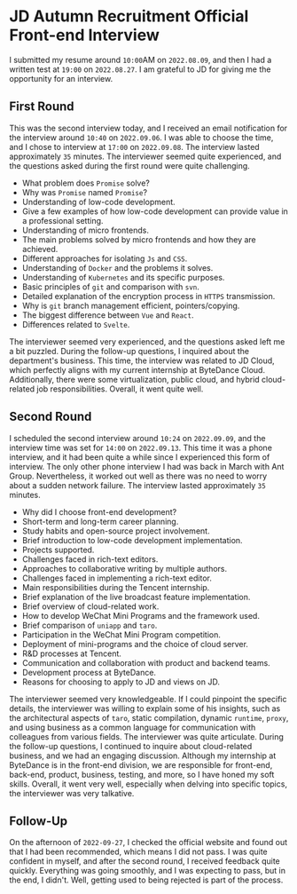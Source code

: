 # JD Autumn Recruitment Official Front-end Interview

I submitted my resume around `10:00`AM on `2022.08.09`, and then I had a written test at `19:00` on `2022.08.27`. I am grateful to JD for giving me the opportunity for an interview.

## First Round
This was the second interview today, and I received an email notification for the interview around `10:40` on `2022.09.06`. I was able to choose the time, and I chose to interview at `17:00` on `2022.09.08`. The interview lasted approximately `35` minutes. The interviewer seemed quite experienced, and the questions asked during the first round were quite challenging.

* What problem does `Promise` solve?
* Why was `Promise` named `Promise`?
* Understanding of low-code development.
* Give a few examples of how low-code development can provide value in a professional setting.
* Understanding of micro frontends.
* The main problems solved by micro frontends and how they are achieved.
* Different approaches for isolating `Js` and `CSS`.
* Understanding of `Docker` and the problems it solves.
* Understanding of `Kubernetes` and its specific purposes.
* Basic principles of `git` and comparison with `svn`.
* Detailed explanation of the encryption process in `HTTPS` transmission.
* Why is `git` branch management efficient, pointers/copying.
* The biggest difference between `Vue` and `React`.
* Differences related to `Svelte`.

The interviewer seemed very experienced, and the questions asked left me a bit puzzled. During the follow-up questions, I inquired about the department's business. This time, the interview was related to JD Cloud, which perfectly aligns with my current internship at ByteDance Cloud. Additionally, there were some virtualization, public cloud, and hybrid cloud-related job responsibilities. Overall, it went quite well.

## Second Round
I scheduled the second interview around `10:24` on `2022.09.09`, and the interview time was set for `14:00` on `2022.09.13`. This time it was a phone interview, and it had been quite a while since I experienced this form of interview. The only other phone interview I had was back in March with Ant Group. Nevertheless, it worked out well as there was no need to worry about a sudden network failure. The interview lasted approximately `35` minutes.

* Why did I choose front-end development?
* Short-term and long-term career planning.
* Study habits and open-source project involvement.
* Brief introduction to low-code development implementation.
* Projects supported.
* Challenges faced in rich-text editors.
* Approaches to collaborative writing by multiple authors.
* Challenges faced in implementing a rich-text editor.
* Main responsibilities during the Tencent internship.
* Brief explanation of the live broadcast feature implementation.
* Brief overview of cloud-related work.
* How to develop WeChat Mini Programs and the framework used.
* Brief comparison of `uniapp` and `taro`.
* Participation in the WeChat Mini Program competition.
* Deployment of mini-programs and the choice of cloud server.
* R&D processes at Tencent.
* Communication and collaboration with product and backend teams.
* Development process at ByteDance.
* Reasons for choosing to apply to JD and views on JD.

The interviewer seemed very knowledgeable. If I could pinpoint the specific details, the interviewer was willing to explain some of his insights, such as the architectural aspects of `taro`, static compilation, dynamic `runtime`, `proxy`, and using business as a common language for communication with colleagues from various fields. The interviewer was quite articulate. During the follow-up questions, I continued to inquire about cloud-related business, and we had an engaging discussion. Although my internship at ByteDance is in the front-end division, we are responsible for front-end, back-end, product, business, testing, and more, so I have honed my soft skills. Overall, it went very well, especially when delving into specific topics, the interviewer was very talkative.

## Follow-Up
On the afternoon of `2022-09-27`, I checked the official website and found out that I had been recommended, which means I did not pass. I was quite confident in myself, and after the second round, I received feedback quite quickly. Everything was going smoothly, and I was expecting to pass, but in the end, I didn't. Well, getting used to being rejected is part of the process.